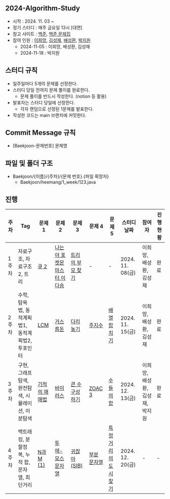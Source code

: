 ## 2024-Algorithm-Study
- 시작 : 2024. 11. 03 ~
- 정기 스터디 : 매주 금요일 13시 [대면]
- 참고 사이트 : [백준](https://www.acmicpc.net/), [백준 문제집](https://github.com/tony9402/baekjoon?tab=readme-ov-file)
- 참여 인원 : [이희망](https://github.com/heemanglee), [김성재](https://github.com/sjk0503), [배성환](https://github.com/pear-c), [박지원](https://github.com/PG1tHub)
  - 2024-11-05 : 이희망, 배성환, 김성재
  - 2024-11-18 : 박지원

## 스터디 규칙
- 일주일마다 5개의 문제를 선정한다.
- 스터디 당일 전까지 문제 풀이를 완료한다.
  - 문제 풀이를 반드시 작성한다. (notion 등 활용)
- 발표자는 스터디 당일에 선정한다.
  - 각자 랜덤으로 선정된 1문제를 발표한다.
- 작성한 코드는 main 브랜치에 커밋한다.

## Commit Message 규칙
- [Baekjoon-문제번호] 문제명

## 파일 및 폴더 구조
- Baekjoon/{이름}/{주차}/{문제 번호}.{파일 확장자}
  - Baekjoon/heemang/1_week/123.java

## 진행

| **주차** | **Tag** | **문제 1** | **문제 2** | **문제 3** | **문제 4** | **문제 5** | **스터디 날짜** | **참여자** | **진행 현황** |
| -------- | ------------------- | ------------------------------------------------------------ | ------------------------------------------------------------ | ------------------------------------------------------------ | ------------------------------------------------------------ | ------------------------------------------------------------ | -------------------------- | ------------------- | ------------------- |
| 1주차 | 자료구조, 자료구조2, 트리 | [큐 2](https://www.acmicpc.net/problem/18258) | [나는야 포켓몬 마스터 이다솜](https://www.acmicpc.net/problem/1620) | [트리의 부모 찾기](https://www.acmicpc.net/problem/11725) |  -  |  -  | 2024. 11. 08(금) | 이희망, 배성환, 김성재 | 완료
| 2주차 | 수학, 탐욕법, 동적계획법1, 동적계획법2, 투포인터  | [LCM](https://www.acmicpc.net/problem/5347) | [거스름돈](https://www.acmicpc.net/problem/14916) | [다리 놓기](https://www.acmicpc.net/problem/1010) | [주지수](https://www.acmicpc.net/problem/15724) | [배열 합치기](https://www.acmicpc.net/problem/11728) | 2024. 11. 15(금) | 이희망, 배성환, 김성재 | 완료
| 3주차 | 구현, 그래프 탐색, 완전탐색, 시뮬레이션, 이분탐색 | [기적의 매매법](https://www.acmicpc.net/problem/20546) | [바이러스](https://www.acmicpc.net/problem/2606) | [큰 수 구성하기](https://www.acmicpc.net/problem/18511) | [ZOAC 3](https://www.acmicpc.net/problem/20436) | [수들의 합](https://www.acmicpc.net/problem/1789) | 2024. 12. 13(금) | 이희망, 배성환, 김성재, 박지원 | 완료
| 4주차 | 백트래킹, 분할정복, 누적 합, 문자열, 최단거리 | [N과 M (1)](https://www.acmicpc.net/problem/15649) | [투에-모스 문자열](https://www.acmicpc.net/problem/18222) | [귀찮아 (SIB)](https://www.acmicpc.net/problem/14929) | [부분 문자열](https://www.acmicpc.net/problem/6550) | [특정 거리의 도시 찾기](https://www.acmicpc.net/problem/18352) | 2024. 12. 20(금) | - | -



